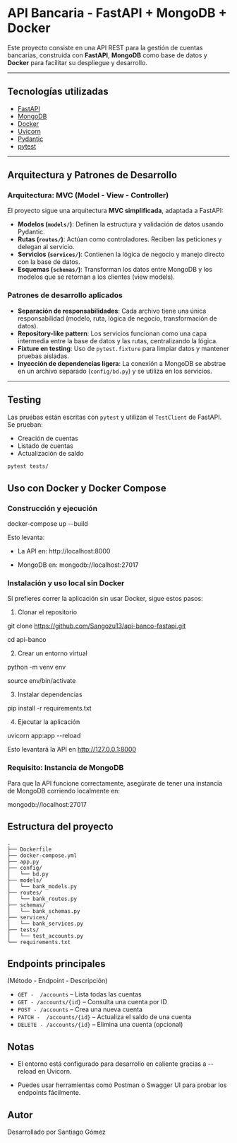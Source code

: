 # API Bancaria - FastAPI + MongoDB + Docker

Este proyecto consiste en una API REST para la gestión de cuentas bancarias, construida con **FastAPI**, **MongoDB** como base de datos y **Docker** para facilitar su despliegue y desarrollo.

---

## Tecnologías utilizadas

- [FastAPI](https://fastapi.tiangolo.com/)
- [MongoDB](https://www.mongodb.com/)
- [Docker](https://www.docker.com/)
- [Uvicorn](https://www.uvicorn.org/)
- [Pydantic](https://docs.pydantic.dev/)
- [pytest](https://docs.pytest.org/)

---

## Arquitectura y Patrones de Desarrollo

### Arquitectura: **MVC (Model - View - Controller)**

El proyecto sigue una arquitectura **MVC simplificada**, adaptada a FastAPI:

- **Modelos (`models/`)**: Definen la estructura y validación de datos usando Pydantic.
- **Rutas (`routes/`)**: Actúan como controladores. Reciben las peticiones y delegan al servicio.
- **Servicios (`services/`)**: Contienen la lógica de negocio y manejo directo con la base de datos.
- **Esquemas (`schemas/`)**: Transforman los datos entre MongoDB y los modelos que se retornan a los clientes (view models).


### Patrones de desarrollo aplicados

- **Separación de responsabilidades**: Cada archivo tiene una única responsabilidad (modelo, ruta, lógica de negocio, transformación de datos).
- **Repository-like pattern**: Los servicios funcionan como una capa intermedia entre la base de datos y las rutas, centralizando la lógica.
- **Fixture en testing**: Uso de `pytest.fixture` para limpiar datos y mantener pruebas aisladas.
- **Inyección de dependencias ligera**: La conexión a MongoDB se abstrae en un archivo separado (`config/bd.py`) y se utiliza en los servicios.


---


## Testing

Las pruebas están escritas con `pytest` y utilizan el `TestClient` de FastAPI. Se prueban:

- Creación de cuentas
- Listado de cuentas
- Actualización de saldo

```bash
pytest tests/
``` 


## Uso con Docker y Docker Compose

### Construcción y ejecución

docker-compose up --build

Esto levanta:

- La API en: http://localhost:8000

- MongoDB en: mongodb://localhost:27017

### Instalación y uso local sin Docker

Si prefieres correr la aplicación sin usar Docker, sigue estos pasos:

1. Clonar el repositorio

git clone https://github.com/Sangozu13/api-banco-fastapi.git

cd api-banco

2. Crear un entorno virtual

python -m venv env

source env/bin/activate

3. Instalar dependencias

pip install -r requirements.txt

4. Ejecutar la aplicación

uvicorn app:app --reload


Esto levantará la API en http://127.0.0.1:8000

### Requisito: Instancia de MongoDB

Para que la API funcione correctamente, asegúrate de tener una instancia de MongoDB corriendo localmente en:

mongodb://localhost:27017


## Estructura del proyecto

```plaintext
.
├── Dockerfile
├── docker-compose.yml
├── app.py
├── config/
│   └── bd.py
├── models/
│   └── bank_models.py
├── routes/
│   └── bank_routes.py
├── schemas/
│   └── bank_schemas.py
├── services/
│   └── bank_services.py
├── tests/
│   └── test_accounts.py
└── requirements.txt
```

## Endpoints principales

(Método - Endpoint - Descripción)

- `GET -  /accounts` – Lista todas las cuentas  
- `GET - /accounts/{id}` – Consulta una cuenta por ID  
- `POST - /accounts` – Crea una nueva cuenta  
- `PATCH -  /accounts/{id}` – Actualiza el saldo de una cuenta  
- `DELETE - /accounts/{id}` – Elimina una cuenta (opcional)  


## Notas
- El entorno está configurado para desarrollo en caliente gracias a --reload en Uvicorn.

- Puedes usar herramientas como Postman o Swagger UI para probar los endpoints fácilmente.

## Autor

Desarrollado por Santiago Gómez